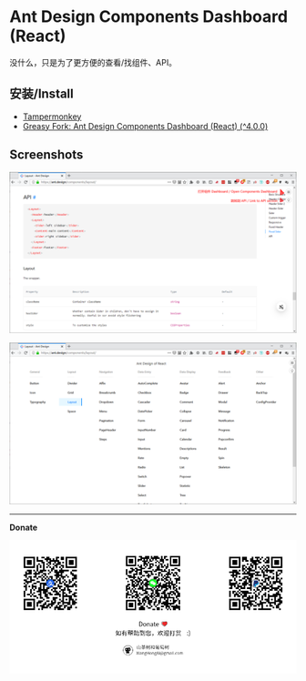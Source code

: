 # Ant Design Components Dashboard (React)

没什么，只是为了更方便的查看/找组件、API。

## 安装/Install

- [Tampermonkey](https://www.tampermonkey.net/)
- [Greasy Fork: Ant Design Components Dashboard (React) (^4.0.0)](https://greasyfork.org/zh-CN/scripts/402379-ant-design-components-dashboard-react-4-0-0)

## Screenshots

![](https://raw.githubusercontent.com/caringrun/assets/master/ant-design-components-dashboard-react.png)

![](https://raw.githubusercontent.com/caringrun/assets/master/ant-design-components-dashboard-react-2.png)

---

**Donate**

![](https://raw.githubusercontent.com/caringrun/assets/master/donate.png)